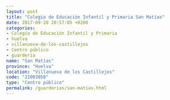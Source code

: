 ```yaml
---
layout: post
title: "Colegio de Educación Infantil y Primaria San Matías"
date: 2017-09-20 20:57:05 +0200
categories:
- Colegio de Educación Infantil y Primaria
- huelva
- villanueva-de-los-castillejos
- Centro público
- guarderia
name: "San Matías"
province: "Huelva"
location: "Villanueva de los Castillejos"
code: "21003050"
type: "Centro público"
permalink: /guarderias/san-matias.html
---
```

